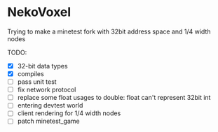# NekoVoxel

Trying to make a minetest fork with 32bit address space and 1/4 width nodes


TODO:

+ [x] 32-bit data types
+ [x] compiles
+ [ ] pass unit test
+ [ ] fix network protocol
+ [ ] replace some float usages to double: float can't represent 32bit int
+ [ ] entering devtest world
+ [ ] client rendering for 1/4 width nodes
+ [ ] patch minetest_game
